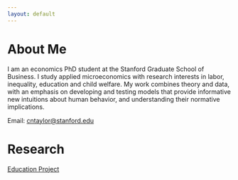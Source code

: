 ```yaml
---
layout: default
---
```


# About Me

I am an economics PhD student at the Stanford Graduate School of Business. I study applied microeconomics with research interests in labor, inequality, education and child welfare. My work combines theory and data, with an emphasis on developing and testing models that provide informative new intuitions about human behavior, and understanding their normative implications.

Email: [cntaylor@stanford.edu](cntaylor@stanford.edu)

# Research

[Education Project](./pdfs/educ.pdf)
